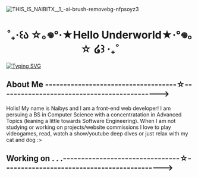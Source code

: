 ![THIS_IS_NAIBITX__1_-ai-brush-removebg-nfpsoyz3](https://github.com/Naibitx/Naibitx/assets/169307311/7adbc5b3-b682-4fd0-a219-ab3823a6fa19)

<div>
<top> 
<h1 align ="center"> ˚₊‧꒰ა ☆｡𖦹°‧★Hello Underworld★‧°𖦹｡☆ ໒꒱ ‧₊˚ </h1>
<a href="https://git.io/typing-svg"><img src="https://readme-typing-svg.demolab.com?      font=Fira+Code&pause=1000&color=DFF1F8&center=true&random=false&width=1150&lines=I+I+I+I+I+I+I+I+I+I+I+I+I+I+I+I+I+I+I+I+I+I+I+I+I+I+I+I+I+I+I+I+I+I+I+I+I+I+I+I+I+I+I+I+I+I+I+I+I+I+I+I+I+I+I+I+I+I+I+I+I+I+I+I+I+I+I+I+I+I+I+I+I+I+I+I+I+I+I+I+I+I+I+I+I+I+I+I+I+I+I+I+I+I+I+I+I+I+I+I+I+I+I+I+I+I+I+I+" alt="Typing SVG"/></a>⠀⠀⠀
</top>
</div>

<div> 
<about>
<h2>About Me ------------------------------------☆--------------------------------------------></h2>
<p>
Holis! My name is Naibys and I am a front-end web developer! I am persuing a BS in Computer Science with a concentratation in Advanced Topics (leaning a little towards Software Engineering). When I am not studying or working on projects/website commissions I love to play videogames, read, watch a show/youtube deep dives or just relax with my cat and dog :> ⠀⠀⠀
</p>  
</about>
</div>



<projects>
<h2>Working on . . .--------------------------------☆--------------------------------------------></h2>
</projects>  
